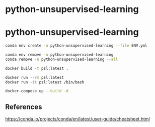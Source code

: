 # python-unsupervised-learning


# python-unsupervised-learning

```sh
conda env create -n python-unsupervised-learning --file ENV.yml
```

```sh
conda env remove -n python-unsupervised-learning
conda remove -n python-unsupervised-learning --all
```

```sh
docker build -t psl:latest .
```

```sh
docker run --rm psl:latest
docker run -it psl:latest /bin/bash

```

```sh
docker-compose up --build -d
```

## References

<https://conda.io/projects/conda/en/latest/user-guide/cheatsheet.html>